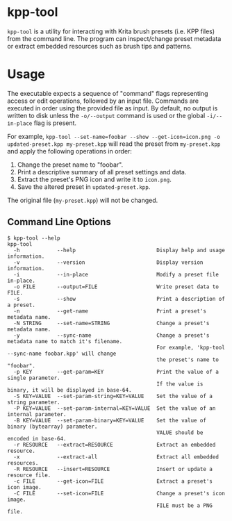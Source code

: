 # kpp-tool

`kpp-tool` is a utility for interacting with Krita brush presets (i.e.
KPP files) from the command line. The program can inspect/change
preset metadata or extract embedded resources such as brush tips and
patterns.

# Usage

The executable expects a sequence of "command" flags representing
access or edit operations, followed by an input file. Commands are
executed in order using the provided file as input. By default, no
output is written to disk unless the `-o/--output` command is used or
the global `-i/--in-place` flag is present.

For example, `kpp-tool --set-name=foobar --show --get-icon=icon.png
-o updated-preset.kpp my-preset.kpp` will read the preset from
`my-preset.kpp` and apply the following operations in order:

1. Change the preset name to "foobar".
2. Print a descriptive summary of all preset settings and data.
3. Extract the preset's PNG icon and write it to `icon.png`.
4. Save the altered preset in `updated-preset.kpp`.

The original file (`my-preset.kpp`) will not be changed.

## Command Line Options

```
$ kpp-tool --help
kpp-tool
  -h            --help                          Display help and usage information.
  -v            --version                       Display version information.
  -i            --in-place                      Modify a preset file in-place.
  -o FILE       --output=FILE                   Write preset data to FILE.
  -s            --show                          Print a description of a preset.
  -n            --get-name                      Print a preset's metadata name.
  -N STRING     --set-name=STRING               Change a preset's metadata name.
  -y            --sync-name                     Change a preset's metadata name to match it's filename.
                                                For example, 'kpp-tool --sync-name foobar.kpp' will change
                                                the preset's name to "foobar".
  -p KEY        --get-param=KEY                 Print the value of a single parameter.
                                                If the value is binary, it will be displayed in base-64.
  -S KEY=VALUE  --set-param-string=KEY=VALUE    Set the value of a string parameter.
  -P KEY=VALUE  --set-param-internal=KEY=VALUE  Set the value of an internal parameter.
  -B KEY=VALUE  --set-param-binary=KEY=VALUE    Set the value of binary (bytearray) parameter.
                                                VALUE should be encoded in base-64.
  -r RESOURCE   --extract=RESOURCE              Extract an embedded resource.
  -x            --extract-all                   Extract all embedded resources.
  -R RESOURCE   --insert=RESOURCE               Insert or update a resource file.
  -c FILE       --get-icon=FILE                 Extract a preset's icon image.
  -C FILE       --set-icon=FILE                 Change a preset's icon image.
                                                FILE must be a PNG file.
```
